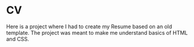 # CV
Here is a project where I had to create my Resume based on an old template. 
The project was meant to make me understand basics of HTML and CSS.
